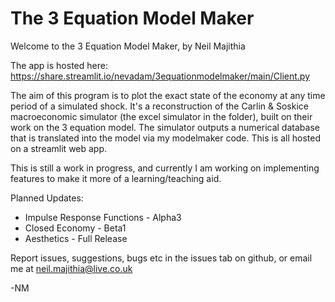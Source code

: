 # The 3 Equation Model Maker
Welcome to the 3 Equation Model Maker, by Neil Majithia

The app is hosted here: https://share.streamlit.io/nevadam/3equationmodelmaker/main/Client.py 

The aim of this program is to plot the exact state of the economy at any time period of a simulated shock.
It's a reconstruction of the Carlin & Soskice macroeconomic simulator (the excel simulator in the folder), built on their work on the 3 equation model.
The simulator outputs a numerical database that is translated into the model via my modelmaker code. This is all hosted on a streamlit web app.

This is still a work in progress, and currently I am working on implementing features to make it more of a learning/teaching aid.

Planned Updates:
* Impulse Response Functions - Alpha3
* Closed Economy - Beta1
* Aesthetics - Full Release

Report issues, suggestions, bugs etc in the issues tab on github, or email me at neil.majithia@live.co.uk 

-NM
